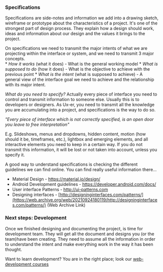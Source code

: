 ### Specifications

Specifications are side-notes and information we add into a drawing sketch, wireframe or prototype about the characteristics of a project. It's one of the strongest part of design process. 
They explain how a design should work, ideas and information about our design and the values it brings to the project. 

On specifications we need to transmit the major intents of what we are projecting within the interface or system, and we need to transmit 3 major concepts.  
    * *How it works* (what it does) - What is the general working model
    * *What is supposed to do* (how it does) - What is the objective to achieve with the previous point
    * *What is the intent* (what is supposed to achieve) - A general view of the interface goal we need to achieve and the relationship with its major intent.

*What do you need to specify?*
Actually every piece of interface you need to control and transmit information to someone else. Usually this is to developers or designers. As Ux-er, you need to transmit all the knowledge you are accumulating into a project, and specifications is the way to do so. 

_"Every piece of interface which is not correctly specified, is an open door you leave to free interpretation"_

E.g. Slideshows, menus and dropdowns, hidden content, motion (how should it be, timeframes, etc.), lightbox and emerging elements, and all interactive elements you need to keep in a certain way. If you do not transmit this information, it will be lost or not taken into account, unless you specify it. 

A good way to understand specifications is checking the different guidelines we can find online.  You can find really useful information there…

* Material Design - https://material.io/design/
* Android Development guidelines - https://developer.android.com/docs/
* User interface Patterns - http://ui-patterns.com
* Designing interfaces - [http://designinginterfaces.com/patterns/](https://web.archive.org/web/20210924180119/http://designinginterfaces.com/patterns/) (Web Archive Link)




### Next steps: Development

Once we finished designing and documenting the project, is time for development team. They will get all the document and designs you (or the team)have been creating. They need to assume all the information in order to understand the intent and make everything work in the way it has been thought. 

Want to learn development? 
You are in the right place; look our <a href="https://exlskills.com/learn-en/courses">web-development courses</a>



